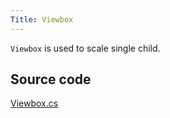 ```yaml
---
Title: Viewbox
---
```

`Viewbox` is used to scale single child.

## Source code
[Viewbox.cs](https://github.com/AvaloniaUI/Avalonia/blob/master/src/Avalonia.Controls/Viewbox.cs)
